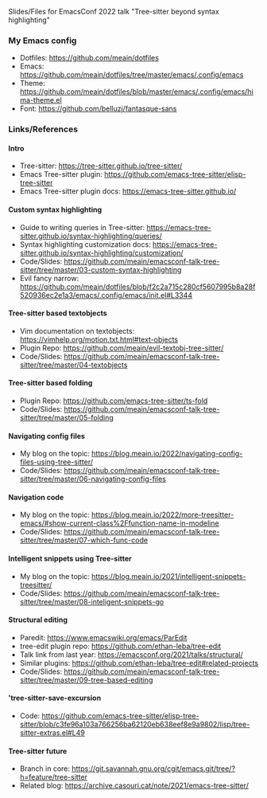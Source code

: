 Slides/Files for EmacsConf 2022 talk "Tree-sitter beyond syntax highlighting"

### My Emacs config

- Dotfiles: https://github.com/meain/dotfiles
- Emacs: https://github.com/meain/dotfiles/tree/master/emacs/.config/emacs
- Theme: https://github.com/meain/dotfiles/blob/master/emacs/.config/emacs/hima-theme.el
- Font: https://github.com/belluzj/fantasque-sans

### Links/References

#### Intro
- Tree-sitter: https://tree-sitter.github.io/tree-sitter/
- Emacs Tree-sitter plugin: https://github.com/emacs-tree-sitter/elisp-tree-sitter
- Emacs Tree-sitter plugin docs: https://emacs-tree-sitter.github.io/

#### Custom syntax highlighting
- Guide to writing queries in Tree-sitter: https://emacs-tree-sitter.github.io/syntax-highlighting/queries/
- Syntax highlighting customization docs: https://emacs-tree-sitter.github.io/syntax-highlighting/customization/
- Code/Slides: https://github.com/meain/emacsconf-talk-tree-sitter/tree/master/03-custom-syntax-highlighting
- Evil fancy narrow: https://github.com/meain/dotfiles/blob/f2c2a715c280cf5607995b8a28f520936ec2e1a3/emacs/.config/emacs/init.el#L3344

#### Tree-sitter based textobjects
- Vim documentation on textobjects: https://vimhelp.org/motion.txt.html#text-objects
- Plugin Repo: https://github.com/meain/evil-textobj-tree-sitter/
- Code/Slides: https://github.com/meain/emacsconf-talk-tree-sitter/tree/master/04-textobjects

#### Tree-sitter based folding
- Plugin Repo: https://github.com/emacs-tree-sitter/ts-fold
- Code/Slides: https://github.com/meain/emacsconf-talk-tree-sitter/tree/master/05-folding

#### Navigating config files
- My blog on the topic: https://blog.meain.io/2022/navigating-config-files-using-tree-sitter/
- Code/Slides: https://github.com/meain/emacsconf-talk-tree-sitter/tree/master/06-navigating-config-files

#### Navigation code
- My blog on the topic: https://blog.meain.io/2022/more-treesitter-emacs/#show-current-class%2Ffunction-name-in-modeline
- Code/Slides: https://github.com/meain/emacsconf-talk-tree-sitter/tree/master/07-which-func-code

#### Intelligent snippets using Tree-sitter
- My blog on the topic: https://blog.meain.io/2021/intelligent-snippets-treesitter/
- Code/Slides: https://github.com/meain/emacsconf-talk-tree-sitter/tree/master/08-inteligent-snippets-go

#### Structural editing
- Paredit: https://www.emacswiki.org/emacs/ParEdit
- tree-edit plugin repo: https://github.com/ethan-leba/tree-edit
- Talk link from last year: https://emacsconf.org/2021/talks/structural/
- Similar plugins: https://github.com/ethan-leba/tree-edit#related-projects
- Code/Slides: https://github.com/meain/emacsconf-talk-tree-sitter/tree/master/09-tree-based-editing

#### 'tree-sitter-save-excursion
- Code: https://github.com/emacs-tree-sitter/elisp-tree-sitter/blob/c3fe96a103a766256ba62120eb638eef8e9a9802/lisp/tree-sitter-extras.el#L49

#### Tree-sitter future
- Branch in core: https://git.savannah.gnu.org/cgit/emacs.git/tree/?h=feature/tree-sitter
- Related blog: https://archive.casouri.cat/note/2021/emacs-tree-sitter/